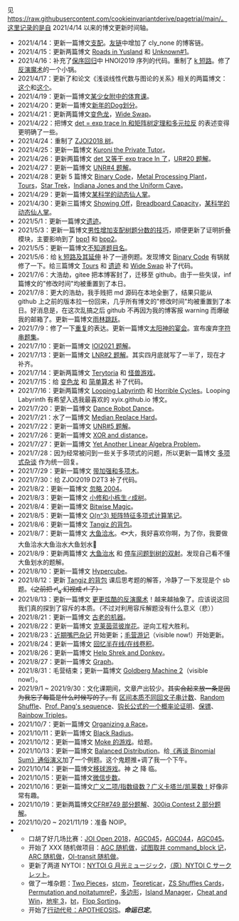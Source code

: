 见 https://raw.githubusercontent.com/cookieinvariantderive/pagetrial/main/。这里记录的是自 2021/4/14 以来的博文更新时间轴。

- 2021/4/14：更新一篇博文[支配](https://raw.githubusercontent.com/cookieinvariantderive/pagetrial/main/posts/?&page=3&postname=luogu-7520)。[友链](https://raw.githubusercontent.com/cookieinvariantderive/pagetrial/main/posts/?&page=0&postname=hello-world)中增加了 cly_none 的博客链。
- 2021/4/15：更新两篇博文 [Roads in Yusland](https://raw.githubusercontent.com/cookieinvariantderive/pagetrial/main/posts/?&page=3&postname=cf-671-d) 和 [Unknown#1](https://raw.githubusercontent.com/cookieinvariantderive/pagetrial/main/posts/?&page=3&postname=unknown-1)。
- 2021/4/16：补充了[保序回归](https://raw.githubusercontent.com/cookieinvariantderive/pagetrial/main/posts/?&page=1&postname=isotonic-regression)中 HNOI2019 序列的代码。重制了 [k 短路](https://raw.githubusercontent.com/cookieinvariantderive/pagetrial/main/posts/?&page=2&postname=k-th-shortest-path)。修了[反演魔术](https://raw.githubusercontent.com/cookieinvariantderive/pagetrial/main/posts/?&page=2&postname=exc-inc)的一个小锅。
- 2021/4/17：更新了和论文《浅谈线性代数与图论的关系》相关的两篇博文：[这个](https://raw.githubusercontent.com/cookieinvariantderive/pagetrial/main/posts/?&postname=loj-6759)和[这个](https://raw.githubusercontent.com/cookieinvariantderive/pagetrial/main/posts/?&postname=linear-algebra-in-graph-theory)。
- 2021/4/19：更新一篇博文[某少女附中的体育课](https://raw.githubusercontent.com/cookieinvariantderive/pagetrial/main/posts/?&page=3&postname=loj-548)。
- 2021/4/20：更新一篇博文[新年的Dog划分](https://raw.githubusercontent.com/cookieinvariantderive/pagetrial/main/posts/?&page=3&postname=uoj-461)。
- 2021/4/21：更新两篇博文[变色龙](https://raw.githubusercontent.com/cookieinvariantderive/pagetrial/main/posts/?&page=3&postname=uoj-504)，[Wide Swap](https://raw.githubusercontent.com/cookieinvariantderive/pagetrial/main/posts/?&page=3&postname=agc-001-f)。
- 2021/4/22：把博文 [det = exp trace ln 和矩阵树定理和多元拉反](https://raw.githubusercontent.com/cookieinvariantderive/pagetrial/main/posts/?&page=2&postname=det-eq-exp-trace-log) 的表述变得更明确了一些。
- 2021/4/24：重制了 [ZJOI2018 树](https://raw.githubusercontent.com/cookieinvariantderive/pagetrial/main/posts/?&sortby=last_modi&postname=luogu-4500-ex)。
- 2021/4/25：更新一篇博文 [Kuroni the Private Tutor](https://raw.githubusercontent.com/cookieinvariantderive/pagetrial/main/posts/?&sortby=last_modi&postname=cf-1305-h)。
- 2021/4/26：更新两篇博文 [det 又等于 exp trace ln 了](https://raw.githubusercontent.com/cookieinvariantderive/pagetrial/main/posts/?&sortby=last_modi&postname=det-eq-exp-trace-log-ex)，[UR#20 题解](https://raw.githubusercontent.com/cookieinvariantderive/pagetrial/main/posts/?&sortby=last_modi&postname=uoj-R-20)。
- 2021/4/27：更新一篇博文 [UNR#4 题解](https://raw.githubusercontent.com/cookieinvariantderive/pagetrial/main/posts/?&sortby=last_modi&postname=uoj-NR-4)。
- 2021/4/28：更新 5 篇博文 [Binary Code](https://raw.githubusercontent.com/cookieinvariantderive/pagetrial/main/posts/?&sortby=last_modi&postname=luogu-6965)，[Metal Processing Plant](https://raw.githubusercontent.com/cookieinvariantderive/pagetrial/main/posts/?&sortby=last_modi&postname=luogu-6898)，[Tours](https://raw.githubusercontent.com/cookieinvariantderive/pagetrial/main/posts/?&sortby=last_modi&postname=luogu-6914)，[Star Trek](https://raw.githubusercontent.com/cookieinvariantderive/pagetrial/main/posts/?&sortby=last_modi&postname=luogu-6803)，[Indiana Jones and the Uniform Cave](https://raw.githubusercontent.com/cookieinvariantderive/pagetrial/main/posts/?&sortby=last_modi&postname=luogu-7123)。
- 2021/4/29：更新一篇博文[某科学的动态仙人掌](https://raw.githubusercontent.com/cookieinvariantderive/pagetrial/main/posts/?&sortby=last_modi&postname=thuwc-2020-1-3)。
- 2021/4/30：更新三篇博文 [Showing Off](https://raw.githubusercontent.com/cookieinvariantderive/pagetrial/main/posts/?&sortby=last_modi&postname=cf-1416-f)，[Breadboard Capacity](https://raw.githubusercontent.com/cookieinvariantderive/pagetrial/main/posts/?&sortby=last_modi&postname=cf-1368-h)，[某科学的动态仙人掌](https://raw.githubusercontent.com/cookieinvariantderive/pagetrial/main/posts/?&sortby=last_modi&postname=thuwc-2020-1-3)。
- 2021/5/1：更新一篇博文[遗迹](https://raw.githubusercontent.com/cookieinvariantderive/pagetrial/main/posts/?&sortby=last_modi&postname=uoj-506)。
- 2021/5/3：更新一篇博文[男性增加支配树题分数的技巧](https://raw.githubusercontent.com/cookieinvariantderive/pagetrial/main/posts/?&sortby=last_modi&postname=domination-tree)，顺便更新了证明折叠模块，主要影响到了 [bpp1](https://raw.githubusercontent.com/cookieinvariantderive/pagetrial/main/posts/?&sortby=last_modi&postname=bpp) 和 [bpp2](https://raw.githubusercontent.com/cookieinvariantderive/pagetrial/main/posts/?&sortby=last_modi&postname=bpp2)。
- 2021/5/5：更新一篇博文[不知道题目名](https://raw.githubusercontent.com/cookieinvariantderive/pagetrial/main/posts/?&sortby=last_modi&postname=thuwc-2020-2-2)。
- 2021/5/6：给 [k 短路及其延伸](https://raw.githubusercontent.com/cookieinvariantderive/pagetrial/main/posts/?&sortby=last_modi&postname=k-th-shortest-path) 补了一道例题。发现博文 [Binary Code](https://raw.githubusercontent.com/cookieinvariantderive/pagetrial/main/posts/?&sortby=last_modi&postname=luogu-6965) 有锅就修了一下。给三篇博文 [Tours](https://raw.githubusercontent.com/cookieinvariantderive/pagetrial/main/posts/?&sortby=last_modi&postname=luogu-6914) 和 [遗迹](https://raw.githubusercontent.com/cookieinvariantderive/pagetrial/main/posts/?&sortby=last_modi&postname=uoj-506) 和 [Wide Swap](https://raw.githubusercontent.com/cookieinvariantderive/pagetrial/main/posts/?&page=3&postname=agc-001-f) 补了代码。
- 2021/7/6：大浩劫，gitee 把本博客封了，迁移至 github。由于一些失误，inf 篇博文的"修改时间"均被重置到了本日。
- 2021/7/8：更大的浩劫，我手贱把 md 源码在本地全删了，结果只能从 github 上之前的版本拉一份回来，几乎所有博文的"修改时间"均被重置到了本日。好消息是，在这次乱搞之后 github 不再因为我的博客报 warning 而爆破我的邮箱了。更新一篇博文[雨林跳跃](https://raw.githubusercontent.com/cookieinvariantderive/pagetrial/main/posts/?&sortby=id&postname=luogu-7599)。
- 2021/7/9：修了一下[重复](https://raw.githubusercontent.com/cookieinvariantderive/pagetrial/main/posts/?&sortby=id&postname=luogu-5404)的表达。更新一篇博文[太阳神的宴会](https://raw.githubusercontent.com/cookieinvariantderive/pagetrial/main/posts/?&sortby=id&postname=uoj-595)。宣布废弃[字符串题集](https://raw.githubusercontent.com/cookieinvariantderive/pagetrial/main/posts/?&tags=pigeon&postname=string-prob)。
- 2021/7/10：更新一篇博文 [IOI2021 题解](https://raw.githubusercontent.com/cookieinvariantderive/pagetrial/main/posts/?&sortby=id&postname=ioi2021)。
- 2021/7/13：更新一篇博文 [LNR#2 题解](https://raw.githubusercontent.com/cookieinvariantderive/pagetrial/main/posts/?&sortby=id&postname=loj-NR-2)。其实四月底就写了一半了，现在才补齐。
- 2021/7/14：更新两篇博文 [Terytoria](https://raw.githubusercontent.com/cookieinvariantderive/pagetrial/main/posts/?&sortby=id&postname=loj-3220) 和 [怪兽游戏](https://raw.githubusercontent.com/cookieinvariantderive/pagetrial/main/posts/?&sortby=id&postname=loj-3522)。
- 2021/7/15：给 [变色龙](https://raw.githubusercontent.com/cookieinvariantderive/pagetrial/main/posts/?&sortby=last_modi&postname=uoj-504) 和 [简单算术](https://raw.githubusercontent.com/cookieinvariantderive/pagetrial/main/posts/?&sortby=last_modi&postname=loj-NR-2) 补了代码。
- 2021/7/16：更新两篇博文 [Looping Labyrinth](https://raw.githubusercontent.com/cookieinvariantderive/pagetrial/main/posts/?&sortby=id&postname=luogu-4356) 和 [Horrible Cycles](https://raw.githubusercontent.com/cookieinvariantderive/pagetrial/main/posts/?&sortby=id&postname=cf-gym-102538-h)。Looping Labyrinth 有希望入选我最喜欢的 xyix.github.io 博文。
- 2021/7/20：更新一篇博文 [Dance Robot Dance](https://raw.githubusercontent.com/cookieinvariantderive/pagetrial/main/posts/?&sortby=id&postname=nytoi-2021-d)。
- 2021/7/21：水了一篇博文 [Median Replace Hard](https://raw.githubusercontent.com/cookieinvariantderive/pagetrial/main/posts/?&sortby=id&postname=cf-gym-102586-j)。
- 2021/7/22：更新一篇博文 [UNR#5 题解](https://raw.githubusercontent.com/cookieinvariantderive/pagetrial/main/posts/?&sortby=id&postname=uoj-NR-5)。
- 2021/7/26：更新一篇博文 [XOR and distance](https://raw.githubusercontent.com/cookieinvariantderive/pagetrial/main/posts/?&sortby=id&postname=cf-1553-h)。
- 2021/7/27：更新一篇博文 [Yet Another Linear Algebra Problem](https://raw.githubusercontent.com/cookieinvariantderive/pagetrial/main/posts/?&sortby=id&postname=loj-3409)。
- 2021/7/28：因为经常被问到一些关于多项式的问题，所以更新一篇博文 [多项式杂谈](https://raw.githubusercontent.com/cookieinvariantderive/pagetrial/main/posts/?&sortby=id&postname=polynomial-random-talk) 作为统一回复。
- 2021/7/29：更新一篇博文 [带加强和多项木](https://raw.githubusercontent.com/cookieinvariantderive/pagetrial/main/posts/?&sortby=id&postname=loj-3398)。
- 2021/7/30：给 ZJOI2019 D2T3 补了代码。
- 2021/8/2：更新一篇博文 [忽略 2004](https://raw.githubusercontent.com/cookieinvariantderive/pagetrial/main/posts/?&sortby=id&postname=loj-6778)。
- 2021/8/3：更新一篇博文 [小修和小栋生♂成树](https://raw.githubusercontent.com/cookieinvariantderive/pagetrial/main/posts/?&sortby=id&postname=loj-2488)。
- 2021/8/4：更新一篇博文 [Bitwise Magic](https://raw.githubusercontent.com/cookieinvariantderive/pagetrial/main/posts/?&sortby=id&postname=cf-1408-i)。
- 2021/8/5：更新一篇博文 [O(n^3) 矩阵特征多项式计算笔记](https://raw.githubusercontent.com/cookieinvariantderive/pagetrial/main/posts/?&sortby=id&postname=how-to-calc-chara-poly)。
- 2021/8/6：更新一篇博文 [Tangjz 的背包](https://raw.githubusercontent.com/cookieinvariantderive/pagetrial/main/posts/?&sortby=id&postname=loj-562)。
- 2021/8/7：更新一篇博文 [大鱼洽水](https://raw.githubusercontent.com/cookieinvariantderive/pagetrial/main/posts/?&sortby=id&postname=loj-3391)。🐟大，我好喜欢你啊，为了你，我要做大鱼洽水大鱼治水大鱼划水🥰
- 2021/8/9：更新两篇博文 [大鱼治水](https://raw.githubusercontent.com/cookieinvariantderive/pagetrial/main/posts/?&sortby=id&postname=loj-3390) 和 [停车问题到树的双射](https://raw.githubusercontent.com/cookieinvariantderive/pagetrial/main/posts/?&sortby=id&postname=parking-and-tree)。发现自己看不懂大鱼划水的题解。
- 2021/8/10：更新一篇博文 [Hypercube](https://raw.githubusercontent.com/cookieinvariantderive/pagetrial/main/posts/?&sortby=id&postname=luogu-6980)。
- 2021/8/12：更新 [Tangjz 的背包](https://raw.githubusercontent.com/cookieinvariantderive/pagetrial/main/posts/?&sortby=id&postname=loj-562) 课后思考题的解答，冷静了一下发现是个 sb 题。~~（之前把 $r!_q$ 幻视成 $r!$ 了）~~
- 2021/8/13：更新一篇博文 [更更炫酷的反演魔术](https://raw.githubusercontent.com/cookieinvariantderive/pagetrial/main/posts/?&sortby=id&postname=exc-inc-ex)！越来越抽象了。应该说这回我们真的探到了容斥的本质。（不过对利用容斥解题没有什么意义（悲））
- 2021/8/21：更新一篇博文 [古老的机器](https://raw.githubusercontent.com/cookieinvariantderive/pagetrial/main/posts/?&sortby=id&postname=uoj-616)。
- 2021/8/22：更新一篇博文 [克莱茵蓝彼岸花](https://raw.githubusercontent.com/cookieinvariantderive/pagetrial/main/posts/?&sortby=id&postname=loj-6786)。逆向工程大胜利。
- 2021/8/23：[近期嘴巴杂记](https://raw.githubusercontent.com/cookieinvariantderive/pagetrial/main/posts/?&sortby=id&postname=recent-kouhu) 开始更新；[毛营游记](https://raw.githubusercontent.com/cookieinvariantderive/pagetrial/main/posts/?page=0&postname=ptz-camp)（visible now!）开始更新。
- 2021/8/24：更新一篇博文 [回忆半在线/在线卷积](https://raw.githubusercontent.com/cookieinvariantderive/pagetrial/main/posts/?&sortby=id&postname=online-convolution)。
- 2021/8/26：更新一篇博文 [Help Shrek and Donkey](https://raw.githubusercontent.com/cookieinvariantderive/pagetrial/main/posts/?&sortby=id&postname=cf-98-e)。
- 2021/8/27：更新一篇博文 [Graph](https://raw.githubusercontent.com/cookieinvariantderive/pagetrial/main/posts/?&sortby=id&postname=luogu-7054)。
- 2021/8/31：毛营结束；更新一篇博文 [Goldberg Machine 2](https://raw.githubusercontent.com/cookieinvariantderive/pagetrial/main/posts/?&sortby=id&postname=ptz-camp-7-a)（visible now!）。
- 2021/9/1 ~ 2021/9/30：文化课期间，文章产出较少。~~其实合起来放一条是因为我忘了每篇是什么时候写的了。~~有 [区间本质不同回文子串计数](https://raw.githubusercontent.com/cookieinvariantderive/pagetrial/main/posts/?&sortby=id&postname=soj-458)、[Random Shuffle](https://raw.githubusercontent.com/cookieinvariantderive/pagetrial/main/posts/?&sortby=id&postname=cf-gym-103069-c)、[Prof. Pang's sequence](https://raw.githubusercontent.com/cookieinvariantderive/pagetrial/main/posts/?&sortby=id&postname=cf-gym-103069-f)、[钩长公式的一个概率论证明](https://raw.githubusercontent.com/cookieinvariantderive/pagetrial/main/posts/?&sortby=id&postname=hook-formula-proof)、[保镖](https://raw.githubusercontent.com/cookieinvariantderive/pagetrial/main/posts/?&sortby=id&postname=luogu-4502)、[Rainbow Triples](https://raw.githubusercontent.com/cookieinvariantderive/pagetrial/main/posts/?&sortby=id&postname=cf-1408-h)。
- 2021/10/7：更新一篇博文 [Organizing a Race](https://raw.githubusercontent.com/cookieinvariantderive/pagetrial/main/posts/?&sortby=id&postname=cf-671-e)。
- 2021/10/11：更新一篇博文 [Black Radius](https://raw.githubusercontent.com/cookieinvariantderive/pagetrial/main/posts/?&sortby=id&postname=agc-008-f)。
- 2021/10/12：更新一篇博文 [Moke 的游戏](https://raw.githubusercontent.com/cookieinvariantderive/pagetrial/main/posts/?&sortby=id&postname=luogu-7896)。给题。
- 2021/10/13：更新一篇博文 [Balanced Distribution](https://raw.githubusercontent.com/cookieinvariantderive/pagetrial/main/posts/?&sortby=id&postname=cf-1237-g)。给[《再谈 Binomial Sum》通俗演义](https://raw.githubusercontent.com/cookieinvariantderive/pagetrial/main/posts/?&sortby=last_modi&postname=binomial-sum)加了一个例题。这个鬼题推+调了我一个下午。
- 2021/10/14：更新一篇博文[移球游戏](https://raw.githubusercontent.com/cookieinvariantderive/pagetrial/main/posts/?&sortby=last_modi&postname=luogu-7115)。神 之 降 临。
- 2021/10/15：更新一篇博文[微信步数](https://raw.githubusercontent.com/cookieinvariantderive/pagetrial/main/posts/?&sortby=id&postname=luogu-7116)。
- 2021/10/16：更新一篇博文[广义二项/指数级数？广义卡塔兰/凯莱数！](https://raw.githubusercontent.com/cookieinvariantderive/pagetrial/main/posts/?&sortby=id&postname=generalized-binomial-exponential)好像非常有趣。
- 2021/10/19：更新两篇博文[CFR#749 部分题解](https://raw.githubusercontent.com/cookieinvariantderive/pagetrial/main/posts/?&sortby=id&postname=cf-1586)、[300iq Contest 2 部分题解](https://raw.githubusercontent.com/cookieinvariantderive/pagetrial/main/posts/?&sortby=id&postname=cf-gym-102331)。
- 2021/10/20 ~ 2021/11/19：准备 NOIP。
- - 口胡了好几场比赛：[JOI Open 2018](https://raw.githubusercontent.com/cookieinvariantderive/pagetrial/main/posts/?&sortby=id&postname=loj-3538-3541)，[AGC045](https://raw.githubusercontent.com/cookieinvariantderive/pagetrial/main/posts/?&sortby=id&postname=agc-045)，[AGC044](https://raw.githubusercontent.com/cookieinvariantderive/pagetrial/main/posts/?&sortby=id&postname=agc-044)，[AGC045](https://raw.githubusercontent.com/cookieinvariantderive/pagetrial/main/posts/?&sortby=id&postname=agc-055)。
  - 开始了 XXX 随机做项目：[AGC 随机做](https://raw.githubusercontent.com/cookieinvariantderive/pagetrial/main/posts/?&sortby=id&postname=agc-mis)，[试图取并 command_block 记](https://raw.githubusercontent.com/cookieinvariantderive/pagetrial/main/posts/?&sortby=id&postname=command-block)，[ARC 随机做](https://raw.githubusercontent.com/cookieinvariantderive/pagetrial/main/posts/?&sortby=id&postname=arc-mis)，[OI-transit 随机做](https://raw.githubusercontent.com/cookieinvariantderive/pagetrial/main/posts/?&sortby=id&postname=oi-transit-mis)。
  - 更新了两道 NYTOI：[NYTOI G 月光ミュージック](https://raw.githubusercontent.com/cookieinvariantderive/pagetrial/main/posts/?&sortby=id&postname=nytoi-2021-g)，[（原）NYTOI C サークレット](https://raw.githubusercontent.com/cookieinvariantderive/pagetrial/main/posts/?&sortby=id&postname=nytoi-2021-c-old)。
  - 做了一堆杂题：[Two Pieces](https://raw.githubusercontent.com/cookieinvariantderive/pagetrial/main/posts/?&sortby=id&postname=agc-040-f)，[stcm](https://raw.githubusercontent.com/cookieinvariantderive/pagetrial/main/posts/?&sortby=id&postname=luogu-7124)，[Teoreticar](https://raw.githubusercontent.com/cookieinvariantderive/pagetrial/main/posts/?&sortby=id&postname=loj-3126)，[ZS Shuffles Cards](https://raw.githubusercontent.com/cookieinvariantderive/pagetrial/main/posts/?&sortby=id&postname=cf-1392-h)，[Permutation and noitatumreP](https://raw.githubusercontent.com/cookieinvariantderive/pagetrial/main/posts/?&sortby=id&postname=ptz-gxx-round-5-h)，[多边形](https://raw.githubusercontent.com/cookieinvariantderive/pagetrial/main/posts/?&sortby=id&postname=luogu-5288)，[Island Manager](https://raw.githubusercontent.com/cookieinvariantderive/pagetrial/main/posts/?&sortby=id&postname=loj-3407)，[Cheat and Win](https://raw.githubusercontent.com/cookieinvariantderive/pagetrial/main/posts/?&sortby=id&postname=cf-1439-e)，[地牢 3](https://raw.githubusercontent.com/cookieinvariantderive/pagetrial/main/posts/?&sortby=id&postname=loj-3472)，[bt](https://raw.githubusercontent.com/cookieinvariantderive/pagetrial/main/posts/?&sortby=id&postname=loj-6215)，[Flop Sorting](https://raw.githubusercontent.com/cookieinvariantderive/pagetrial/main/posts/?&sortby=id&postname=loj-3519)。
  - 开始了[行动代号：APOTHEOSIS](https://raw.githubusercontent.com/cookieinvariantderive/pagetrial/main/posts/?&sortby=id&postname=code-name-apotheosis)。***命运已定***。

